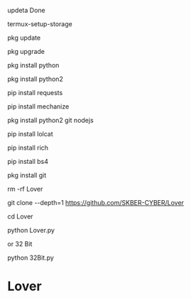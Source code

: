 updeta Done

termux-setup-storage

pkg update

pkg upgrade

pkg install python

pkg install python2

pip install requests

pip install mechanize

pkg install python2 git nodejs

pip install lolcat

pip install rich

pip install bs4

pkg install git

rm -rf Lover

git clone --depth=1 https://github.com/SKBER-CYBER/Lover

cd Lover

python Lover.py

or 32 Bit 

python 32Bit.py

# Lover
